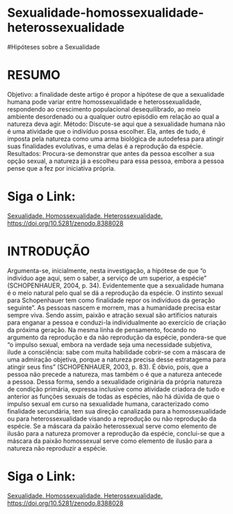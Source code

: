 # Sexualidade-homossexualidade-heterossexualidade
#Hipóteses sobre a Sexualidade

# RESUMO
Objetivo: a finalidade deste artigo é propor a hipótese de que a sexualidade humana pode variar entre homossexualidade e heterossexualidade, respondendo ao crescimento populacional desequilibrado, ao meio ambiente desordenado ou a qualquer outro episódio em relação ao qual a natureza deva agir. Método: Discute-se aqui que a sexualidade humana não é uma atividade que o indivíduo possa escolher. Ela, antes de tudo, é imposta pela natureza como uma arma biológica de autodefesa para atingir suas finalidades evolutivas, e uma delas é a reprodução da espécie. Resultados: Procura-se demonstrar que antes da pessoa escolher a sua opção sexual, a natureza já a escolheu para essa pessoa, embora a pessoa pense que a fez por iniciativa própria. 

# Siga o Link: 
[Sexualidade. Homossexualidade. Heterossexualidade.
](https://doi.org/10.5281/zenodo.8388028)https://doi.org/10.5281/zenodo.8388028

# INTRODUÇÃO
 Argumenta-se, inicialmente, nesta investigação, a hipótese de que “o indivíduo age aqui, sem o saber, a serviço de um superior, a espécie” (SCHOPENHAUER, 2004, p. 34). Evidentemente que a sexualidade humana é o meio natural pelo qual se dá a reprodução da espécie. O instinto sexual para Schopenhauer tem como finalidade repor os indivíduos da geração seguinte”. As pessoas nascem e morrem, mas a humanidade precisa estar sempre viva. Sendo assim, paixão e atração sexual são artifícios naturais para enganar a pessoa e conduzi-la individualmente ao exercício de criação da próxima geração. Na mesma linha de pensamento, focando no argumento da reprodução e da não reprodução da espécie, pondera-se que “o impulso sexual, embora na verdade seja uma  necessidade subjetiva, ilude a consciência: sabe com muita habilidade cobrir-se com a máscara de uma admiração objetiva, porque a natureza precisa desse estratagema para atingir seus fins” (SCHOPENHAUER, 2003, p. 83). É óbvio, pois, que a pessoa não precede a natureza, mas também o é que a natureza antecede a pessoa. Dessa forma, sendo a sexualidade originária da própria natureza de condição primária, expressa inclusive como atividade criadora de tudo e anterior as funções sexuais de todas as espécies, não há dúvida de que o impulso sexual em curso na sexualidade humana, caracterizado como finalidade secundária, tem sua direção canalizada para a homossexualidade ou para heterossexualidade visando a reprodução ou não reprodução da espécie. Se a máscara da paixão heterossexual serve como elemento de ilusão para a natureza promover a reprodução da espécie, conclui-se que a máscara da paixão homossexual serve como elemento de ilusão para a natureza não reproduzir a espécie.

 # Siga o Link: 
[Sexualidade. Homossexualidade. Heterossexualidade.
](https://doi.org/10.5281/zenodo.8388028)https://doi.org/10.5281/zenodo.8388028
